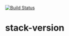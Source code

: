 [![Build Status](https://travis-ci.org/alimulondo/stack-version.svg?branch=develop)](https://travis-ci.org/alimulondo/stack-version)
# stack-version